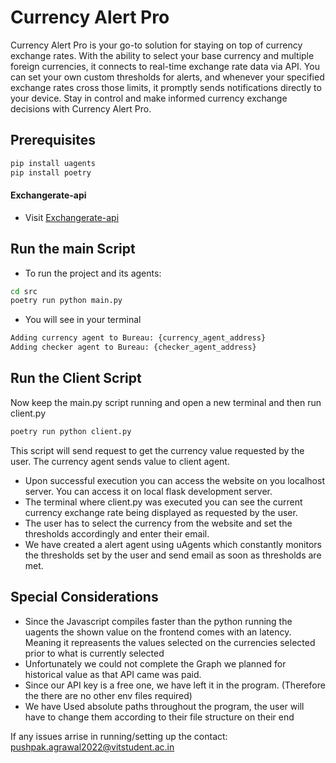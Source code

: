 # Currency Alert Pro
Currency Alert Pro is your go-to solution for staying on top of currency exchange rates. With the ability to select your base currency and multiple foreign currencies, it connects to real-time exchange rate data via API. You can set your own custom thresholds for alerts, and whenever your specified exchange rates cross those limits, it promptly sends notifications directly to your device. Stay in control and make informed currency exchange decisions with Currency Alert Pro.

## Prerequisites
```bash
pip install uagents
pip install poetry
```
#### Exchangerate-api
* Visit [Exchangerate-api](https://www.exchangerate-api.com/)

## Run the main Script
* To run the project and its agents:
```bash
cd src
poetry run python main.py
```
* You will see in your terminal
```bash
Adding currency agent to Bureau: {currency_agent_address}
Adding checker agent to Bureau: {checker_agent_address}
```
 ## Run the Client Script
 Now keep the main.py script running and open a new terminal and then run client.py
 ```bash
poetry run python client.py
```
This script will send request to get the currency value requested by the user. The currency agent sends value to client agent.

* Upon successful execution you can access the website on you localhost server. You can access it on local flask development server.
* The terminal where client.py was executed you can see the current currency exchange rate being displayed as requested by the user.
* The user has to select the currency from the website and set the thresholds accordingly and enter their email.
* We have created a alert agent using uAgents which constantly monitors the thresholds set by the user and send email as soon as thresholds are met.

## Special Considerations
* Since the Javascript compiles faster than the python running the uagents the shown value on the frontend comes with an latency. Meaning it repreasents the values selected on the currencies selected prior to what is currently selected
* Unfortunately we could not complete the Graph we planned for historical value as that API came was paid.
* Since our API key is a free one, we have left it in the program. (Therefore the there are no other env files required)
* We have Used absolute paths throughout the program, the user will have to change them according to their file structure on their end

If any issues arrise in running/setting up the contact: pushpak.agrawal2022@vitstudent.ac.in

